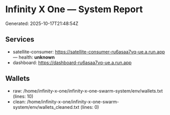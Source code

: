 # Infinity X One — System Report
Generated: 2025-10-17T21:48:54Z

## Services
- satellite-consumer: https://satellite-consumer-ru6asaa7vq-ue.a.run.app — health: **unknown**
- dashboard: https://dashboard-ru6asaa7vq-ue.a.run.app

## Wallets
- raw:   /home/infinity-x-one/infinity-x-one-swarm-system/env/wallets.txt  (lines: 10)
- clean: /home/infinity-x-one/infinity-x-one-swarm-system/env/wallets_cleaned.txt  (lines: 0)
